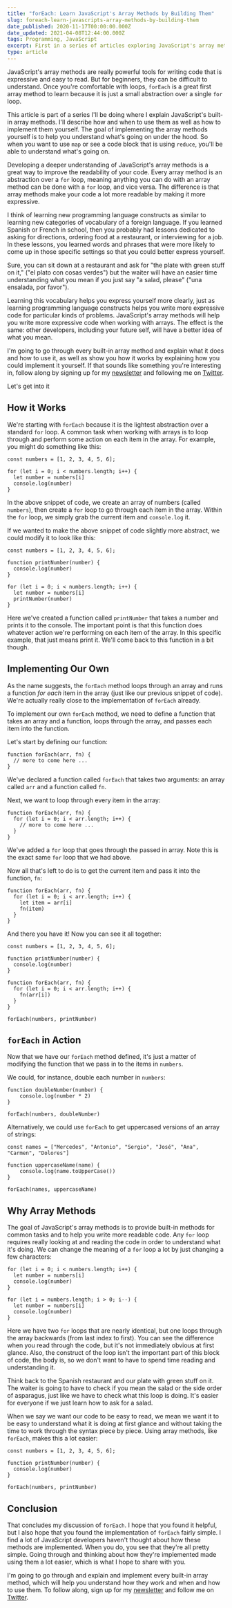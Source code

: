 ```yaml
---
title: "forEach: Learn JavaScript's Array Methods by Building Them"
slug: foreach-learn-javascripts-array-methods-by-building-them
date_published: 2020-11-17T00:00:00.000Z
date_updated: 2021-04-08T12:44:00.000Z
tags: Programming, JavaScript
excerpt: First in a series of articles exploring JavaScript's array methods, including a walk through of how to build your own. This article covers the forEach method.
type: article
---
```


JavaScript's array methods are really powerful tools for writing code that is expressive and easy to read. But for beginners, they can be difficult to understand. Once you're comfortable with loops, `forEach` is a great first array method to learn because it is just a small abstraction over a single `for` loop.

This article is part of a series I'll be doing where I explain JavaScript's built-in array methods. I'll describe how and when to use them as well as how to implement them yourself. The goal of implementing the array methods yourself is to help you understand what's going on under the hood. So when you want to use `map` or see a code block that is using `reduce`, you'll be able to understand what's going on.

Developing a deeper understanding of JavaScript's array methods is a great way to improve the readability of your code. Every array method is an abstraction over a `for` loop, meaning anything you can do with an array method can be done with a `for` loop, and vice versa. The difference is that array methods make your code a lot more readable by making it more expressive.

I think of learning new programming language constructs as similar to learning new categories of vocabulary of a foreign language. If you learned Spanish or French in school, then you probably had lessons dedicated to asking for directions, ordering food at a restaurant, or interviewing for a job. In these lessons, you learned words and phrases that were more likely to come up in those specific settings so that you could better express yourself.

Sure, you can sit down at a restaurant and ask for "the plate with green stuff on it," ("el plato con cosas verdes") but the waiter will have an easier time understanding what you mean if you just say "a salad, please" ("una ensalada, por favor").

Learning this vocabulary helps you express yourself more clearly, just as learning programming language constructs helps you write more expressive code for particular kinds of problems. JavaScript's array methods will help you write more expressive code when working with arrays. The effect is the same: other developers, including your future self, will have a better idea of what you mean.

I'm going to go through every built-in array method and explain what it does and how to use it, as well as show you how it works by explaining how you could implement it yourself. If that sounds like something you're interesting in, follow along by signing up for my [newsletter](https://hawthorne.substack.com/) and following me on [Twitter](https://twitter.com/ZFleischmann).

Let's get into it

## How it Works

We're starting with `forEach` because it is the lightest abstraction over a standard `for` loop. A common task when working with arrays is to loop through and perform some action on each item in the array. For example, you might do something like this:

    const numbers = [1, 2, 3, 4, 5, 6];
    
    for (let i = 0; i < numbers.length; i++) {
      let number = numbers[i]
      console.log(number)
    }

In the above snippet of code, we create an array of numbers (called `numbers`), then create a `for` loop to go through each item in the array. Within the `for` loop, we simply grab the current item and `console.log` it.

If we wanted to make the above snippet of code slightly more abstract, we could modify it to look like this:

    const numbers = [1, 2, 3, 4, 5, 6];
    
    function printNumber(number) {
      console.log(number)
    }
    
    for (let i = 0; i < numbers.length; i++) {
      let number = numbers[i]
      printNumber(number)
    }

Here we've created a function called `printNumber` that takes a number and prints it to the console. The important point is that this function does whatever action we're performing on each item of the array. In this specific example, that just means print it. We'll come back to this function in a bit though.

## Implementing Our Own

As the name suggests, the `forEach` method loops through an array and runs a function *for each* item in the array (just like our previous snippet of code). We're actually really close to the implementation of `forEach` already.

To implement our own `forEach` method, we need to define a function that takes an array and a function, loops through the array, and passes each item into the function.

Let's start by defining our function:

    function forEach(arr, fn) {
      // more to come here ...
    }

We've declared a function called `forEach` that takes two arguments: an array called `arr` and a function called `fn`.

Next, we want to loop through every item in the array:

    function forEach(arr, fn) {
      for (let i = 0; i < arr.length; i++) {
        // more to come here ...
      }
    }

We've added a `for` loop that goes through the passed in array. Note this is the exact same `for` loop that we had above.

Now all that's left to do is to get the current item and pass it into the function, `fn`:

    function forEach(arr, fn) {
      for (let i = 0; i < arr.length; i++) {
        let item = arr[i]
        fn(item)
      }
    }

And there you have it! Now you can see it all together:

    const numbers = [1, 2, 3, 4, 5, 6];
    
    function printNumber(number) {
      console.log(number)
    }
    
    function forEach(arr, fn) {
      for (let i = 0; i < arr.length; i++) {
        fn(arr[i])
      }
    }
    
    forEach(numbers, printNumber)

## `forEach` in Action

Now that we have our `forEach` method defined, it's just a matter of modifying the function that we pass in to the items in `numbers`.

We could, for instance, double each number in `numbers`:

    function doubleNumber(number) {
    	console.log(number * 2)
    }
    
    forEach(numbers, doubleNumber)

Alternatively, we could use `forEach` to get uppercased versions of an array of strings:

    const names = ["Mercedes", "Antonio", "Sergio", "José", "Ana", "Carmen", "Dolores"]
    
    function uppercaseName(name) {
    	console.log(name.toUpperCase())
    }
    
    forEach(names, uppercaseName)

## Why Array Methods

The goal of JavaScript's array methods is to provide built-in methods for common tasks and to help you write more readable code. Any `for` loop requires really looking at and reading the code in order to understand what it's doing. We can change the meaning of a `for` loop a lot by just changing a few characters:

    for (let i = 0; i < numbers.length; i++) {
      let number = numbers[i]
      console.log(number)
    }
    
    for (let i = numbers.length; i > 0; i--) {
      let number = numbers[i]
      console.log(number)
    }

Here we have two `for` loops that are nearly identical, but one loops through the array backwards (from last index to first). You can see the difference when you read through the code, but it's not immediately obvious at first glance. Also, the construct of the loop isn't the important part of this block of code, the body is, so we don't want to have to spend time reading and understanding it.

Think back to the Spanish restaurant and our plate with green stuff on it. The waiter is going to have to check if you mean the salad or the side order of asparagus, just like we have to check what this loop is doing. It's easier for everyone if we just learn how to ask for a salad.

When we say we want our code to be easy to read, we mean we want it to be easy to understand what it is doing at first glance and without taking the time to work through the syntax piece by piece. Using array methods, like `forEach`, makes this a lot easier:

    const numbers = [1, 2, 3, 4, 5, 6];
    
    function printNumber(number) {
      console.log(number)
    }
    
    forEach(numbers, printNumber)

## Conclusion

That concludes my discussion of `forEach`. I hope that you found it helpful, but I also hope that you found the implementation of `forEach` fairly simple. I find a lot of JavaScript developers haven't thought about how these methods are implemented. When you do, you see that they're all pretty simple. Going through and thinking about how they're implemented made using them a lot easier, which is what I hope to share with you.

I'm going to go through and explain and implement every built-in array method, which will help you understand how they work and when and how to use them. To follow along, sign up for my [newsletter](https://hawthorne.substack.com/) and follow me on [Twitter](https://twitter.com/ZFleischmann).
